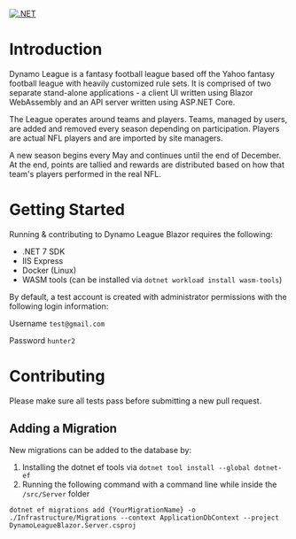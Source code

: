 [![.NET](https://github.com/benjaminsampica/DynamoLeagueBlazor/actions/workflows/dotnet.yml/badge.svg)](https://github.com/benjaminsampica/DynamoLeagueBlazor/actions/workflows/dotnet.yml)

# Introduction

Dynamo League is a fantasy football league based off the Yahoo fantasy football league with heavily customized rule sets.
It is comprised of two separate stand-alone applications - a client UI written using Blazor WebAssembly and an API server written using ASP.NET Core.

The League operates around teams and players. Teams, managed by users, are added and removed every season depending on participation. Players are actual NFL players and are imported by site managers.

A new season begins every May and continues until the end of December. At the end, points are tallied and rewards are distributed based on how that team's players performed in the real NFL.

# Getting Started

Running & contributing to Dynamo League Blazor requires the following:

- .NET 7 SDK
- IIS Express
- Docker (Linux)
- WASM tools (can be installed via `dotnet workload install wasm-tools`)

By default, a test account is created with administrator permissions with the following login information:

Username `test@gmail.com`

Password `hunter2`

# Contributing

Please make sure all tests pass before submitting a new pull request.

## Adding a Migration

New migrations can be added to the database by:

1. Installing the dotnet ef tools via `dotnet tool install --global dotnet-ef`
2. Running the following command with a command line while inside the `/src/Server` folder

 `dotnet ef migrations add {YourMigrationName} -o ./Infrastructure/Migrations --context ApplicationDbContext --project DynamoLeagueBlazor.Server.csproj`
